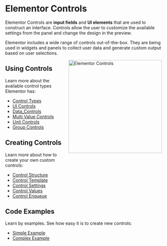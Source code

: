 # Elementor Controls

<Badge type="tip" vertical="top" text="Elementor Core" /> <Badge type="warning" vertical="top" text="Advanced" />

Elementor Controls are **input fields** and **UI elements** that are used to construct an interface. Controls allow the user to customize the available settings from the panel and change the design in the preview.

Elementor includes a wide range of controls out-of-the-box. They are being used in widgets and panels to collect user data and generate custom output based on user selections.

<img src="/assets/img/elementor-controls.png" alt="Elementor Controls" style="float: right; width: 300px; margin-left: 20px; margin-bottom: 20px;">

## Using Controls

Learn more about the available control types Elementor has:

* [Control Types](./control-types)
* [UI Controls](./ui-controls)
* [Data_Controls](./data-controls)
* [Multi Value Controls](./multi-value-controls)
* [Unit Controls](./unit-controls)
* [Group Controls](./group-controls)

## Creating Controls

Learn more about how to create your own custom controls:

* [Control Structure](./control-structure)
* [Control Template](./control-template)
* [Control Settings](./control-settings)
* [Control Values](./control-values)
* [Control Enqueue](./control-enqueue)

## Code Examples

Learn by examples. See how easy it is to create new controls:

* [Simple Example](./simple-example)
* [Complex Example](./complex-example)
